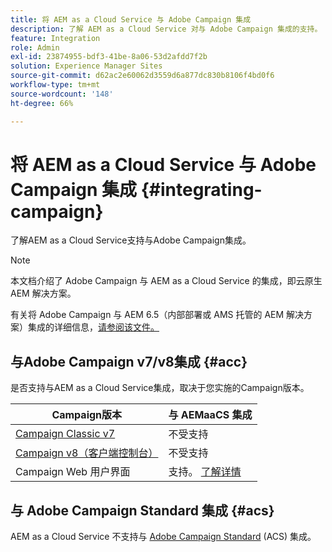 ```yaml
---
title: 将 AEM as a Cloud Service 与 Adobe Campaign 集成
description: 了解 AEM as a Cloud Service 对与 Adob​e Campaign 集成的支持。
feature: Integration
role: Admin
exl-id: 23874955-bdf3-41be-8a06-53d2afdd7f2b
solution: Experience Manager Sites
source-git-commit: d62ac2e60062d3559d6a877dc830b8106f4bd0f6
workflow-type: tm+mt
source-wordcount: '148'
ht-degree: 66%

---
```



# 将 AEM as a Cloud Service 与 Adobe Campaign 集成 {#integrating-campaign}

了解AEM as a Cloud Service支持与Adobe Campaign集成。

>[!NOTE]
>
>本文档介绍了 Adob&#x200B;e Campaign 与 AEM as a Cloud Service 的集成，即云原生 AEM 解决方案。
>
>有关将 Adob&#x200B;e Campaign 与 AEM 6.5（内部部署或 AMS 托管的 AEM 解决方案）集成的详细信息，[请参阅该文件。](https://experienceleague.adobe.com/docs/experience-manager-65/administering/integration/campaign.html)

## 与Adobe Campaign v7/v8集成 {#acc}

是否支持与AEM as a Cloud Service集成，取决于您实施的Campaign版本。

| Campaign版本 | 与 AEMaaCS 集成 |
|---|---|
| [Campaign Classic v7](https://experienceleague.adobe.com/docs/campaign-classic.html) | 不受支持 |
| [Campaign v8（客户端控制台）](https://experienceleague.adobe.com/docs/campaign-v8.html) | 不受支持 |
| Campaign Web 用户界面 | 支持。 [了解详情](https://experienceleague.adobe.com/en/docs/campaign/campaign-v8/connect/ac-aem) |

## 与 Adob&#x200B;e Campaign Standard 集成 {#acs}

AEM as a Cloud Service 不支持与 [Adobe Campaign Standard](https://experienceleague.adobe.com/docs/campaign-standard.html) (ACS) 集成。
